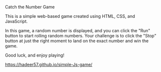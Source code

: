Catch the Number Game

This is a simple web-based game created using HTML, CSS, and JavaScript.

In this game, a random number is displayed, and you can click the "Run" button to start rolling random numbers. Your challenge is to click the "Stop" button at just the right moment to land on the exact number and win the game.

Good luck, and enjoy playing!

https://hadeer57.github.io/simple-Js-game/
